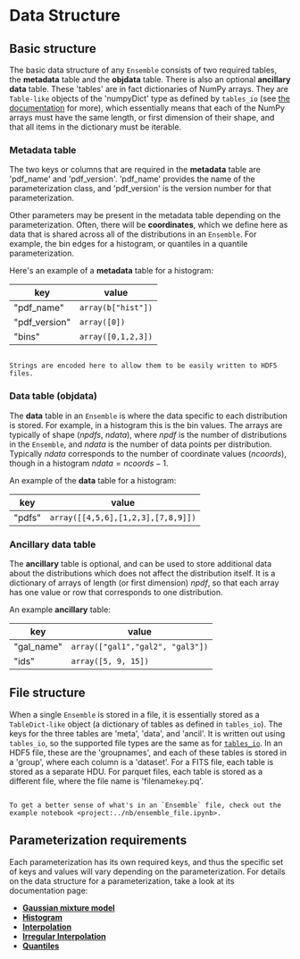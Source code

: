 # Data Structure

## Basic structure

The basic data structure of any `Ensemble` consists of two required tables, the **metadata** table and the **objdata** table. There is also an optional **ancillary data** table. These 'tables' are in fact dictionaries of NumPy arrays. They are `Table-like` objects of the 'numpyDict' type as defined by `tables_io` (see [the documentation](https://tables-io.readthedocs.io/en/latest/index.html) for more), which essentially means that each of the NumPy arrays must have the same length, or first dimension of their shape, and that all items in the dictionary must be iterable.

### Metadata table

The two keys or columns that are required in the **metadata** table are 'pdf_name' and 'pdf_version'. 'pdf_name' provides the name of the parameterization class, and 'pdf_version' is the version number for that parameterization.

Other parameters may be present in the metadata table depending on the parameterization. Often, there will be **coordinates**, which we define here as data that is shared across all of the distributions in an `Ensemble`. For example, the bin edges for a histogram, or quantiles in a quantile parameterization.

Here's an example of a **metadata** table for a histogram:

| key           | value              |
| ------------- | ------------------ |
| "pdf_name"    | `array(b["hist"])` |
| "pdf_version" | `array([0])`       |
| "bins"        | `array([0,1,2,3])` |

```{note}

Strings are encoded here to allow them to be easily written to HDF5 files.

```

### Data table (objdata)

The **data** table in an `Ensemble` is where the data specific to each distribution is stored. For example, in a histogram this is the bin values. The arrays are typically of shape ($npdfs$, $ndata$), where $npdf$ is the number of distributions in the `Ensemble`, and $ndata$ is the number of data points per distribution. Typically $ndata$ corresponds to the number of coordinate values ($ncoords$), though in a histogram $ndata = ncoords - 1$.

An example of the **data** table for a histogram:

| key    | value                              |
| ------ | ---------------------------------- |
| "pdfs" | `array([[4,5,6],[1,2,3],[7,8,9]])` |

### Ancillary data table

The **ancillary** table is optional, and can be used to store additional data about the distributions which does not affect the distribution itself. It is a dictionary of arrays of length (or first dimension) $npdf$, so that each array has one value or row that corresponds to one distribution.

An example **ancillary** table:

| key        | value                            |
| ---------- | -------------------------------- |
| "gal_name" | `array(["gal1","gal2", "gal3"])` |
| "ids"      | `array([5, 9, 15])`              |

## File structure

When a single `Ensemble` is stored in a file, it is essentially stored as a `TableDict-like` object (a dictionary of tables as defined in `tables_io`). The keys for the three tables are 'meta', 'data', and 'ancil'. It is written out using `tables_io`, so the supported file types are the same as for [`tables_io`](https://tables-io.readthedocs.io/en/latest/quickstart.html#supported-file-formats). In an HDF5 file, these are the 'groupnames', and each of these tables is stored in a 'group', where each column is a 'dataset'. For a FITS file, each table is stored as a separate HDU. For parquet files, each table is stored as a different file, where the file name is 'filename`key`.pq'.

```{note}

To get a better sense of what's in an `Ensemble` file, check out the example notebook <project:../nb/ensemble_file.ipynb>.

```

## Parameterization requirements

Each parameterization has its own required keys, and thus the specific set of keys and values will vary depending on the parameterization. For details on the data structure for a parameterization, take a look at its documentation page:

- [**Gaussian mixture model**](./parameterizations/mixmod.md#data-structure)
- [**Histogram**](./parameterizations/hist.md#data-structure)
- [**Interpolation**](./parameterizations/interp.md#data-structure)
- [**Irregular Interpolation**](./parameterizations/irregularinterp.md#data-structure)
- [**Quantiles**](./parameterizations/quant.md#data-structure)
